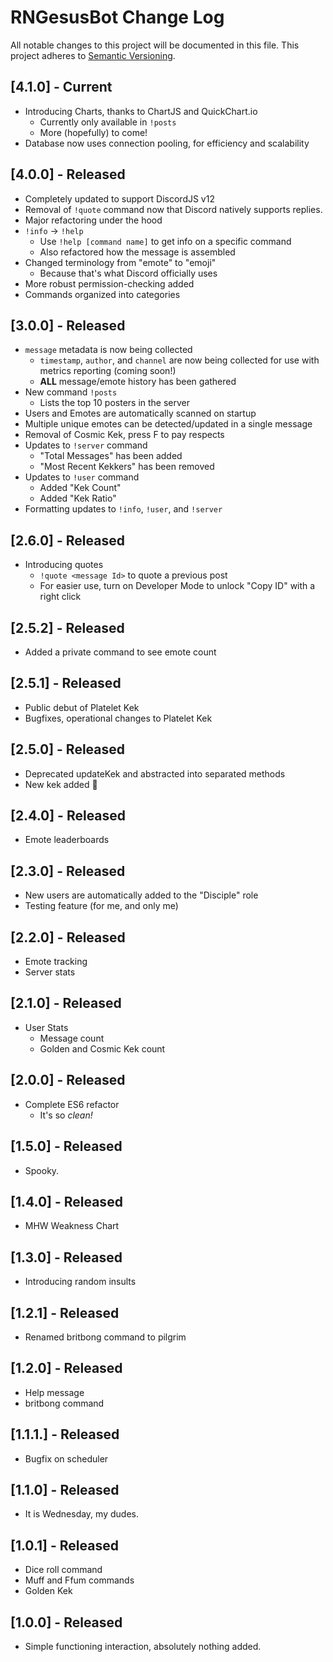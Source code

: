 # RNGesusBot Change Log

All notable changes to this project will be documented in this file.
This project adheres to [Semantic Versioning](http://semver.org/).

## [4.1.0] - Current

- Introducing Charts, thanks to ChartJS and QuickChart.io
  - Currently only available in `!posts`
  - More (hopefully) to come!
- Database now uses connection pooling, for efficiency and scalability

## [4.0.0] - Released

- Completely updated to support DiscordJS v12
- Removal of `!quote` command now that Discord natively supports replies.
- Major refactoring under the hood
- `!info` -> `!help`
  - Use `!help [command name]` to get info on a specific command
  - Also refactored how the message is assembled
- Changed terminology from "emote" to "emoji"
  - Because that's what Discord officially uses
- More robust permission-checking added
- Commands organized into categories

## [3.0.0] - Released

- `message` metadata is now being collected
  - `timestamp`, `author`, and `channel` are now being collected for
    use with metrics reporting (coming soon!)
  - **ALL** message/emote history has been gathered
- New command `!posts`
  - Lists the top 10 posters in the server
- Users and Emotes are automatically scanned on startup
- Multiple unique emotes can be detected/updated in a single message
- Removal of Cosmic Kek, press F to pay respects
- Updates to `!server` command
  - "Total Messages" has been added
  - "Most Recent Kekkers" has been removed
- Updates to `!user` command
  - Added "Kek Count"
  - Added "Kek Ratio"
- Formatting updates to `!info`, `!user`, and `!server`

## [2.6.0] - Released

- Introducing quotes
  - `!quote <message Id>` to quote a previous post
  - For easier use, turn on Developer Mode to unlock "Copy ID" with a right click

## [2.5.2] - Released

- Added a private command to see emote count

## [2.5.1] - Released

- Public debut of Platelet Kek
- Bugfixes, operational changes to Platelet Kek

## [2.5.0] - Released

- Deprecated updateKek and abstracted into separated methods
- New kek added :eyes:

## [2.4.0] - Released

- Emote leaderboards

## [2.3.0] - Released

- New users are automatically added to the "Disciple" role
- Testing feature (for me, and only me)

## [2.2.0] - Released

- Emote tracking
- Server stats

## [2.1.0] - Released

- User Stats
  - Message count
  - Golden and Cosmic Kek count

## [2.0.0] - Released

- Complete ES6 refactor
  - It's so _clean!_

## [1.5.0] - Released

- Spooky.

## [1.4.0] - Released

- MHW Weakness Chart

## [1.3.0] - Released

- Introducing random insults

## [1.2.1] - Released

- Renamed britbong command to pilgrim

## [1.2.0] - Released

- Help message
- britbong command

## [1.1.1.] - Released

- Bugfix on scheduler

## [1.1.0] - Released

- It is Wednesday, my dudes.

## [1.0.1] - Released

- Dice roll command
- Muff and Ffum commands
- Golden Kek

## [1.0.0] - Released

- Simple functioning interaction, absolutely nothing added.
